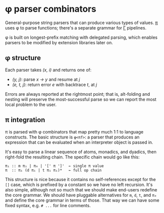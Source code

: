 # φ parser combinators
General-purpose string parsers that can produce various types of values. [π](pi.md) uses φ to parse functions; there's a separate grammar for [Γ](Gamma.md) pipelines.

φ is built on longest-prefix matching with delegated parsing, which enables parsers to be modified by extension libraries later on.


## φ structure
Each parser takes _(x, i)_ and returns one of:

+ _(y, j)_: parse _x → y_ and resume at _j_
+ _(e, t, j)_: return error _e_ with backtrace _t_, at _j_

Errors are always reported at the rightmost point; that is, alt-folding and nesting will preserve the most-successful parse so we can report the most local problem to the user.


## π integration
π is parsed with φ combinators that map pretty much 1:1 to language constructs. The basic structure is `φ<πf>`: a parser that produces an expression that can be evaluated when an interpreter object is passed in.

It's easy to parse a linear sequence of atoms, monadics, and dyadics, then right-fold the resulting chain. The specific chain would go like this:

```
π₁ :: m π₁ | π₀ | '[' π ']'  ← single π value
π  :: π₁ (d π₁ | t π₁ π₁)*   ← full op chain
```

This structure is nice because it contains no self-references except for the `[]` case, which is prefixed by a constant so we have no left recursion. It's also simple, although not so much that we should make end-users redefine the core grammar. We should have pluggable alternatives for `m`, `d`, `t`, and `π₀` and define the core grammar in terms of those. That way we can have some fixed syntax, e.g. `# ...` for line comments.
